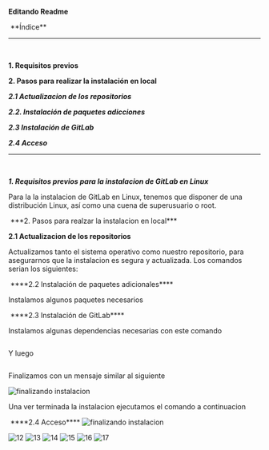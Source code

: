 **Editando Readme**

<img src="" alt="">
**Índice**
<hr/>
<br/>

**1. Requisitos previos**

**2. Pasos para realizar la instalación en local**

***2.1 Actualizacion de los repositorios***


***2.2. Instalación de paquetes adicciones***

***2.3 Instalación de GitLab***

***2.4 Acceso***

<hr/>
<br/>


***1. Requisitos previos para la instalacion de GitLab en Linux***

<p>Para la la instalacion de GitLab en Linux, tenemos que disponer de una distribución Linux, así como una cuena de superusuario o root.</p>
<img src="" alt="">
***2. Pasos para realzar la instalacion en local***


   ****2.1 Actualizacion de los repositorios****

<p>Actualizamos tanto el sistema operativo como nuestro repositorio, para asegurarnos que la instalacion es segura y actualizada. Los comandos serian los siguientes: </p>
<img src="" alt="">
   ****2.2 Instalación de paquetes adicionales****

<p>Instalamos algunos paquetes necesarios</p>
<img src="" alt="">
   ****2.3 Instalación de GitLab****

<p>Instalamos algunas dependencias necesarias con este comando</p>
<img src="" alt="">
<p> Y luego</p>
<img src="" alt="">
<p>Finalizamos con un mensaje similar al siguiente </p>
<img src="" alt="finalizando instalacion">
<p>Una ver terminada la instalacion ejecutamos el comando a continuacion</p>
<img src="https://user-images.githubusercontent.com/73592097/135928243-b32e1f17-a25a-425b-8d2b-74b9eec97975.GIF" alt="">
   ****2.4 Acceso****
   <img src="https://user-images.githubusercontent.com/73592097/135928239-ced79379-b8a2-4247-9c85-c7ef807e0f00.GIF" alt="finalizando instalacion">
<img src="https://user-images.githubusercontent.com/73592097/135928239-ced79379-b8a2-4247-9c85-c7ef807e0f00.GIF" alt="">
<img src="https://user-images.githubusercontent.com/73592097/135928243-b32e1f17-a25a-425b-8d2b-74b9eec97975.GIF" alt="">


![12](https://user-images.githubusercontent.com/73592097/135928239-ced79379-b8a2-4247-9c85-c7ef807e0f00.GIF)
![13](https://user-images.githubusercontent.com/73592097/135928243-b32e1f17-a25a-425b-8d2b-74b9eec97975.GIF)
![14](https://user-images.githubusercontent.com/73592097/135928252-24567e01-7858-42dc-ab55-2b630ee9e7dc.GIF)
![15](https://user-images.githubusercontent.com/73592097/135928254-0a8c4e8e-3127-45b6-809f-4f2f9589accd.GIF)
![16](https://user-images.githubusercontent.com/73592097/135928255-f76c1079-5bb6-47dd-a307-6e19e10ee854.GIF)
![17](https://user-images.githubusercontent.com/73592097/135928256-57b36e65-d656-4023-af81-58ce5ce8c1b0.GIF)
